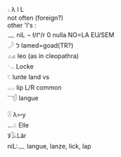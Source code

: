 𓏯 λ l L  
not often (foreign?)  
other 'l's :  
𓈖 niL  ¬ ł/Ր/r 0 nulla NO=LA EU/SEM  
𓌳 ל lamed=goad(TR?)  
𓃭 leo (as in cleopathra)  
𓂅 Locke  
𓏲 lunte land vs  
𓂋 lip L/R common  
𓄓𓋴 langue  

𓇌 λ⇦y  
𓂢 Elle  
لا𓄿Lär  
niL:𓈖 langue, lanze, lick, lap  